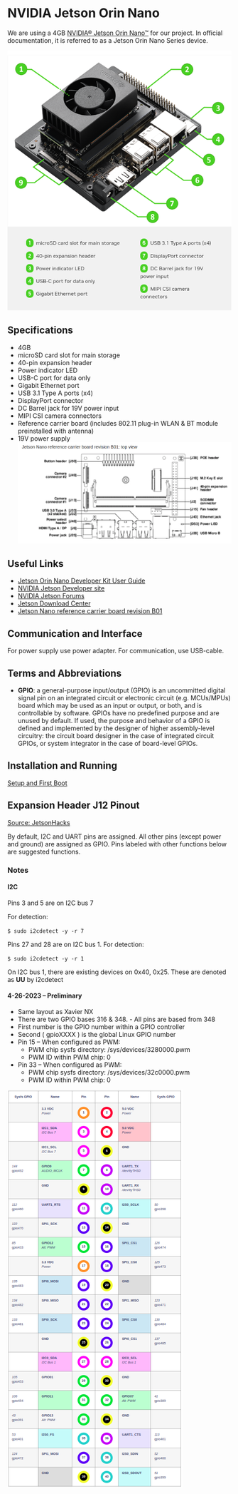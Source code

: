 # NVIDIA Jetson Orin Nano

We are using a 4GB [NVIDIA® Jetson Orin Nano™](https://developer.nvidia.com/embedded/learn/get-started-jetson-orin-nano-devkit#intro) for our project. In official documentation, it is referred to as a Jetson Orin Nano Series device.

![Jetson Orin Nano](./assets/Jetson_Orin.png)

## Specifications

- 4GB
- microSD card slot for main storage
- 40-pin expansion header
- Power indicator LED
- USB-C port for data only
- Gigabit Ethernet port
- USB 3.1 Type A ports (x4)
- DisplayPort connector
- DC Barrel jack for 19V power input
- MIPI CSI camera connectors
- Reference carrier board (includes 802.11 plug-in WLAN & BT module preinstalled with antenna)
- 19V power supply
![Carrier Board B01](./assets/Reference_carrier_board_revision_B01.png)

## Useful Links

- [Jetson Orin Nano Developer Kit User Guide](https://developer.nvidia.com/embedded/learn/jetson-orin-nano-devkit-user-guide/index.html)
- [NVIDIA Jetson Developer site](https://developer.nvidia.com/embedded/learn/get-started-jetson-orin-nano-devkit#next)
- [NVIDIA Jetson Forums](https://developer.nvidia.com/embedded/learn/get-started-jetson-orin-nano-devkit#next)
- [Jetson Download Center](https://developer.nvidia.com/embedded/downloads#?search=pinmux)
- [Jetson Nano reference carrier board revision B01](https://docs.nvidia.com/jetson/archives/l4t-archived/l4t-3261/index.html#page/Tegra%20Linux%20Driver%20Package%20Development%20Guide/hw_setup.html#wwpID0E0DS0HA)

## Communication and Interface

For power supply use power adapter. For communication, use USB-cable.

## Terms and Abbreviations

- **GPIO**: a general-purpose input/output (GPIO) is an uncommitted digital signal pin on an integrated circuit or electronic circuit (e.g. MCUs/MPUs) board which may be used as an input or output, or both, and is controllable by software. GPIOs have no predefined purpose and are unused by default. If used, the purpose and behavior of a GPIO is defined and implemented by the designer of higher assembly-level circuitry: the circuit board designer in the case of integrated circuit GPIOs, or system integrator in the case of board-level GPIOs.

## Installation and Running

[Setup and First Boot](https://developer.nvidia.com/embedded/learn/get-started-jetson-orin-nano-devkit#setup)

## Expansion Header J12 Pinout

[Source: JetsonHacks](https://jetsonhacks.com/nvidia-jetson-orin-nano-gpio-header-pinout/)

By default, I2C and UART pins are assigned. All other pins (except power and ground) are assigned as GPIO. Pins labeled with other functions below are suggested functions.

### Notes
#### I2C
Pins 3 and 5 are on I2C bus 7

For detection:

`$ sudo i2cdetect -y -r 7`

Pins 27 and 28 are on I2C bus 1. For detection:

`$ sudo i2cdetect -y -r 1`

On I2C bus 1, there are existing devices on 0x40, 0x25. These are denoted as **UU** by i2cdetect

#### 4-26-2023 – Preliminary
- Same layout as Xavier NX
- There are two GPIO bases 316 & 348. - All pins are based from 348
- First number is the GPIO number within a GPIO controller
- Second ( gpioXXXX ) is the global Linux GPIO number
- Pin 15 – When configured as PWM:
    - PWM chip sysfs directory: /sys/devices/3280000.pwm
    - PWM ID within PWM chip: 0
- Pin 33 – When configured as PWM:
    - PWM chip sysfs directory: /sys/devices/32c0000.pwm
    - PWM ID within PWM chip: 0

![Expansion Header J12 Pinout source](./assets/Expansion_header_J12_pinout.png)
